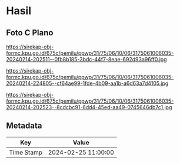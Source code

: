 # Hasil

## Foto C Plano

https://sirekap-obj-formc.kpu.go.id/675c/pemilu/ppwp/31/75/06/10/06/3175061006035-20240214-202511--0fb8b185-3bdc-44f7-8eae-692d93a96ff0.jpg

https://sirekap-obj-formc.kpu.go.id/675c/pemilu/ppwp/31/75/06/10/06/3175061006035-20240214-224805--cf64ae99-1fde-4b09-aa1b-a6d63a7d4105.jpg

https://sirekap-obj-formc.kpu.go.id/675c/pemilu/ppwp/31/75/06/10/06/3175061006035-20240214-202523--8cdcbc91-6dd4-45ed-aa49-0745646db7c1.jpg


## Metadata

| Key        | Value               |
| ---------- | ------------------- |
| Time Stamp | 2024-02-25 11:00:00 |



